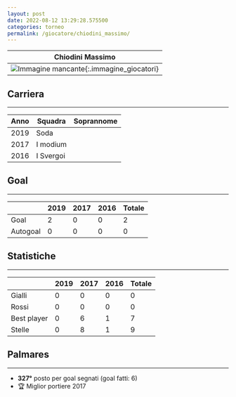 ```yaml
---
layout: post
date: 2022-08-12 13:29:28.575500
categories: torneo
permalink: /giocatore/chiodini_massimo/
---
```

<link rel='stylesheets' href='./../assets/giocatori.css'>

| Chiodini Massimo |
|:-----:|
| ![Immagine mancante]('./../../assets/giocatori/chiodini_massimo.png){:.immagine_giocatori} |


## Carriera
----

|Anno|Squadra|Soprannome|
|:---:|---|---|
|2019|Soda||
|2017|I modium||
|2016|I Svergoi||


## Goal
----

| |2019|2017|2016| Totale |
|---|---|---|---|---|
|Goal|2|0|0|2|
|Autogoal|0|0|0|0|


## Statistiche
----

| |2019|2017|2016| Totale |
|---|---|---|---|---|
|Gialli|0|0|0|0|
|Rossi|0|0|0|0|
|Best player|0|6|1|7|
|Stelle|0|8|1|9|


## Palmares
----

- **327°** posto per goal segnati (goal fatti: 6)
- 🏆 Miglior portiere 2017